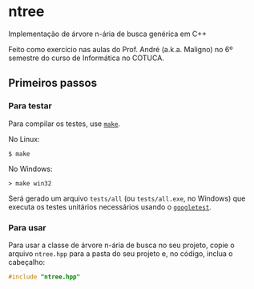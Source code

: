 # ntree
Implementação de árvore n-ária de busca genérica em C++

Feito como exercício nas aulas do Prof. André (a.k.a. Maligno) no 6º 
semestre do curso de Informática no COTUCA.

## Primeiros passos

### Para testar
Para compilar os testes, use [`make`](https://www.gnu.org/software/make/).

No Linux:
```
$ make
```

No Windows:
```
> make win32
```

Será gerado um arquivo `tests/all` (ou `tests/all.exe`, no Windows) que executa
os testes unitários necessários usando o [`googletest`](https://github.com/google/googletest).

### Para usar
Para usar a classe de árvore n-ária de busca no seu projeto, copie o arquivo
`ntree.hpp` para a pasta do seu projeto e, no código, inclua o cabeçalho:
```cpp
#include "ntree.hpp"
```